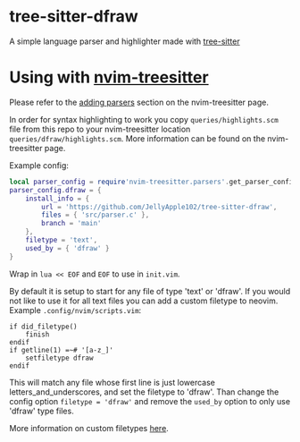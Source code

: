 # tree-sitter-dfraw

A simple language parser and highlighter made with [tree-sitter](https://github.com/tree-sitter/tree-sitter)

# Using with [nvim-treesitter](https://github.com/nvim-treesitter/nvim-treesitter)

Please refer to the [adding parsers](https://github.com/nvim-treesitter/nvim-treesitter#advanced-setup) section on the nvim-treesitter page.

In order for syntax highlighting to work you copy `queries/highlights.scm` file from this repo to your nvim-treesitter location `queries/dfraw/highlights.scm`.
More information can be found on the nvim-treesitter page.

Example config:
```lua
local parser_config = require'nvim-treesitter.parsers'.get_parser_configs()
parser_config.dfraw = {
	install_info = {
		url = 'https://github.com/JellyApple102/tree-sitter-dfraw',
		files = { 'src/parser.c' },
		branch = 'main'
	},
	filetype = 'text',
	used_by = { 'dfraw' }
}
```
Wrap in `lua << EOF` and `EOF` to use in `init.vim`.

By default it is setup to start for any file of type 'text' or 'dfraw'. If you would not like to use it for all text files you can add a custom filetype to neovim.
Example `.config/nvim/scripts.vim`:
```vim
if did_filetype()
	finish
endif
if getline(1) =~# '[a-z_]'
	setfiletype dfraw
endif
```
This will match any file whose first line is just lowercase letters_and_underscores, and set the filetype to 'dfraw'.
Than change the config option `filetype = 'dfraw'` and remove the `used_by` option to only use 'dfraw' type files.

More information on custom filetypes [here](https://neovim.io/doc/user/filetype.html#new-filetype).
